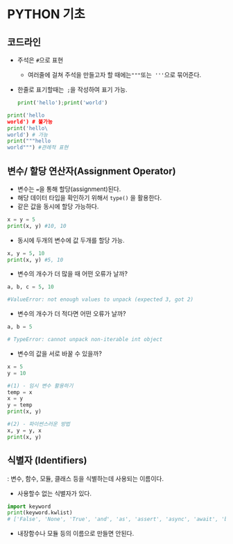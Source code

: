 # PYTHON 기초

## 코드라인

- 주석은 `#`으로 표현

  - 여러줄에 걸쳐 주석을 만들고자 할 때에는` """ `또는` '''`으로 묶어준다.

- 한줄로 표기할때는` ;`을 작성하여 표기 가능.

  ```python
  print('hello');print('world')
  ```


``` python
print('hello
world') # 불가능
print('hello\
world') # 가능
print("""hello
world""") #관례적 표현
```

## 변수/ 할당 연산자(Assignment Operator)

- 변수는 `=`을 통해 할당(assignment)된다.
- 해당 데이터 타입을 확인하기 위해서 `type()` 을 활용한다. 
- 같은 값을 동시에 할당 가능하다.

``` python
x = y = 5
print(x, y) #10, 10
```

- 동시에 두개의 변수에 값 두개를 할당 가능.

``` python
x, y = 5, 10
print(x, y) #5, 10
```

- 변수의 개수가 더 많을 때 어떤 오류가 날까?

```python
a, b, c = 5, 10

#ValueError: not enough values to unpack (expected 3, got 2)
```

- 변수의 개수가 더 적다면 어떤 오류가 날까?

``` python
a, b = 5

# TypeError: cannot unpack non-iterable int object
```

- 변수의 값을 서로 바꿀 수 있을까?

``` python
x = 5
y = 10

#(1) - 임시 변수 활용하기
temp = x
x = y 
y = temp
print(x, y)

#(2) - 파이썬스러운 방법
x, y = y, x
print(x, y)
```

## 식별자 (Identifiers)

: 변수, 함수, 모듈, 클래스 등을 식별하는데 사용되는 이름이다.

- 사용할수 없는 식별자가 있다.

```python
import keyword
print(keyword.kwlist)
# ['False', 'None', 'True', 'and', 'as', 'assert', 'async', 'await', 'break', 'class', 'continue', 'def', 'del', 'elif', 'else', 'except', 'finally', 'for', 'from', 'global', 'if', 'import', 'in', 'is', 'lambda', 'nonlocal', 'not', 'or', 'pass', 'raise', 'return', 'try', 'while', 'with', 'yield']
```

- 내장함수나 모듈 등의 이름으로 만들면 안된다.









